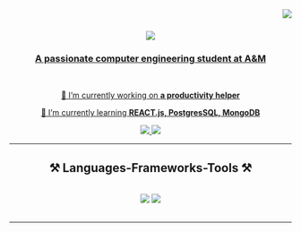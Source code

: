 <img align="right" src="https://visitor-badge.laobi.icu/badge?page_id=rhythm182.rhythm182" />

<h1 align="center">
    <a href= "https://git.io/type-svg">
    <img src="https://readme-typing-svg.herokuapp.com/?font=Righteous&size=35&center=true&vCenter=true&width=500&height=70&duration=4000&lines=Hi+There!+👋;+I'm+Rhythm+Khandelwal!;" />
</h1>

<h3 align="center">A passionate computer engineering student at A&M</h3>

<br/>

<div align="center">
 
 🔭 I’m currently working on **a productivity helper**
 
 🌱 I’m currently learning **REACT.js, PostgresSQL, MongoDB**

 </div>
 
<div align="center"> 
  <a href="mailto:khandelwalrhythm182@gmail.com">
    <img src="https://img.shields.io/badge/Gmail-333333?style=for-the-badge&logo=gmail&logoColor=red" />
  </a>
  <a href="https://www.linkedin.com/in/rhythm-khandelwal-9a44ba291" target="_blank">
    <img src="https://img.shields.io/badge/LinkedIn-0077B5?style=for-the-badge&logo=linkedin&logoColor=white" target="_blank" />
  </a>
</div>

 <hr/>
 
<h2 align="center">⚒️ Languages-Frameworks-Tools ⚒️</h2>
<br/>
<div align="center">  <!-- add things u have experience with !-->
    <img src="https://skillicons.dev/icons?i=react,atom,mui,html,css,cpp,vscode,github,figma,tailwind,gitlab" />
    <img src="https://skillicons.dev/icons?i=python,java,javascript,typescript,postgres,mongodb,c,java,kotlin,jenkins,bash" /><br>
</div>

<br/>
<hr/>
